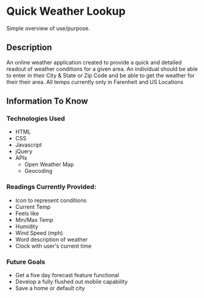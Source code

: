 # Quick Weather Lookup

Simple overview of use/purpose.

## Description

An online weather application created to provide a quick and detailed readout of weather conditions for a given area. An individual should be able to enter in their City & State or Zip Code and be able to get the weather for their their area. All temps currently only in Farenheit and US Locations

## Information To Know

### Technologies Used
* HTML
* CSS
* Javascript
* jQuery
* APIs
  - Open Weather Map
  - Geocoding


### Readings Currently Provided:
* Icon to represent conditions
* Current Temp
* Feels like
* Min/Max Temp
* Humidity
* Wind Speed (mph)
* Word description of weather
* Clock with user's current time

### Future Goals
* Get a five day forecast feature functional
* Develop a fully flushed out mobile capability
* Save a home or default city

